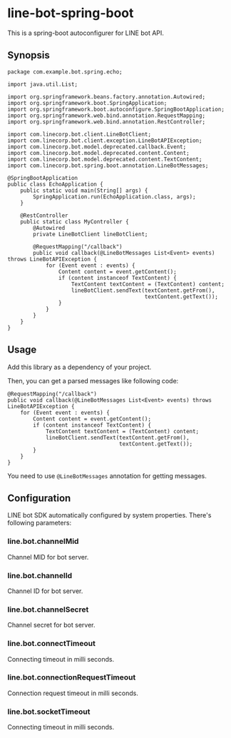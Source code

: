# line-bot-spring-boot

This is a spring-boot autoconfigurer for LINE bot API.

## Synopsis

    package com.example.bot.spring.echo;
    
    import java.util.List;

    import org.springframework.beans.factory.annotation.Autowired;
    import org.springframework.boot.SpringApplication;
    import org.springframework.boot.autoconfigure.SpringBootApplication;
    import org.springframework.web.bind.annotation.RequestMapping;
    import org.springframework.web.bind.annotation.RestController;

    import com.linecorp.bot.client.LineBotClient;
    import com.linecorp.bot.client.exception.LineBotAPIException;
    import com.linecorp.bot.model.deprecated.callback.Event;
    import com.linecorp.bot.model.deprecated.content.Content;
    import com.linecorp.bot.model.deprecated.content.TextContent;
    import com.linecorp.bot.spring.boot.annotation.LineBotMessages;
    
    @SpringBootApplication
    public class EchoApplication {
        public static void main(String[] args) {
            SpringApplication.run(EchoApplication.class, args);
        }
    
        @RestController
        public static class MyController {
            @Autowired
            private LineBotClient lineBotClient;
    
            @RequestMapping("/callback")
            public void callback(@LineBotMessages List<Event> events) throws LineBotAPIException {
                for (Event event : events) {
                    Content content = event.getContent();
                    if (content instanceof TextContent) {
                        TextContent textContent = (TextContent) content;
                        lineBotClient.sendText(textContent.getFrom(),
                                               textContent.getText());
                    }
                }
            }
        }
    }

## Usage

Add this library as a dependency of your project.

Then, you can get a parsed messages like following code:

    @RequestMapping("/callback")
    public void callback(@LineBotMessages List<Event> events) throws LineBotAPIException {
        for (Event event : events) {
            Content content = event.getContent();
            if (content instanceof TextContent) {
                TextContent textContent = (TextContent) content;
                lineBotClient.sendText(textContent.getFrom(),
                                       textContent.getText());
            }
        }
    }

You need to use `@LineBotMessages` annotation for getting messages.

## Configuration

LINE bot SDK automatically configured by system properties. There's following parameters:

### line.bot.channelMid

Channel MID for bot server.

### line.bot.channelId

Channel ID for bot server.

### line.bot.channelSecret

Channel secret for bot server.

### line.bot.connectTimeout

Connecting timeout in milli seconds.

### line.bot.connectionRequestTimeout

Connection request timeout in milli seconds.

### line.bot.socketTimeout

Connecting timeout in milli seconds.
